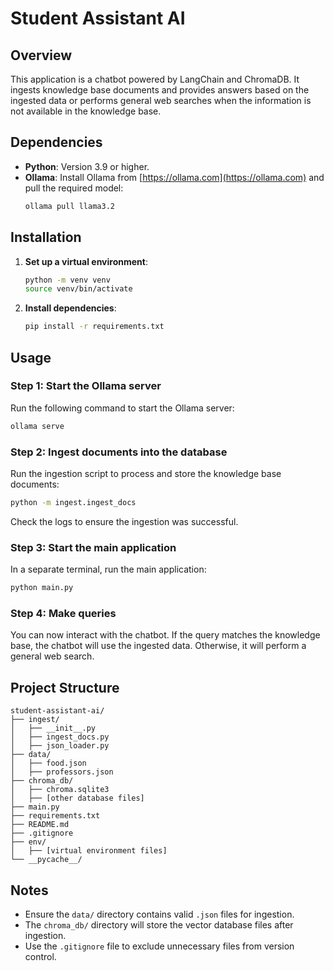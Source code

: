 # Student Assistant AI

## Overview

This application is a chatbot powered by LangChain and ChromaDB. It ingests knowledge base documents and provides answers based on the ingested data or performs general web searches when the information is not available in the knowledge base.

## Dependencies

- **Python**: Version 3.9 or higher.
- **Ollama**: Install Ollama from [https://ollama.com](https://ollama.com) and pull the required model:
  ```bash
  ollama pull llama3.2
  ```

## Installation

1. **Set up a virtual environment**:
   ```bash
   python -m venv venv
   source venv/bin/activate
   ```

2. **Install dependencies**:
   ```bash
   pip install -r requirements.txt
   ```

## Usage

### Step 1: Start the Ollama server
Run the following command to start the Ollama server:
```bash
ollama serve
```

### Step 2: Ingest documents into the database
Run the ingestion script to process and store the knowledge base documents:
```bash
python -m ingest.ingest_docs
```
Check the logs to ensure the ingestion was successful.

### Step 3: Start the main application
In a separate terminal, run the main application:
```bash
python main.py
```

### Step 4: Make queries
You can now interact with the chatbot. If the query matches the knowledge base, the chatbot will use the ingested data. Otherwise, it will perform a general web search.

## Project Structure

```
student-assistant-ai/
├── ingest/
│   ├── __init__.py
│   ├── ingest_docs.py
│   ├── json_loader.py
├── data/
│   ├── food.json
│   ├── professors.json
├── chroma_db/
│   ├── chroma.sqlite3
│   ├── [other database files]
├── main.py
├── requirements.txt
├── README.md
├── .gitignore
├── env/
│   ├── [virtual environment files]
└── __pycache__/
```

## Notes

- Ensure the `data/` directory contains valid `.json` files for ingestion.
- The `chroma_db/` directory will store the vector database files after ingestion.
- Use the `.gitignore` file to exclude unnecessary files from version control.
